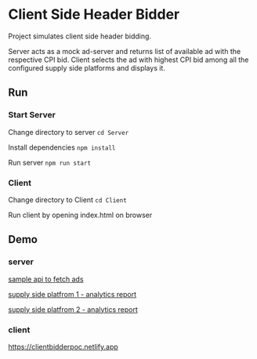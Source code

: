 # Client Side Header Bidder

Project simulates client side header bidding.

Server acts as a mock ad-server and returns list of available ad with the respective CPI bid.
Client selects the ad with highest CPI bid among all the configured supply side platforms and displays it.

## Run

### Start Server

Change directory to server
`cd Server`

Install dependencies
`npm install`

Run server
`npm run start`

### Client

Change directory to Client
`cd Client`

Run client by opening index.html on browser

## Demo

### server

[sample api to fetch ads](https://client-header-bidder-server.herokuapp.com/ssp1/getAds)

[supply side platfrom 1 - analytics report](https://client-header-bidder-server.herokuapp.com/analytics/report/ssp1)

[supply side platfrom 2 - analytics report](https://client-header-bidder-server.herokuapp.com/analytics/report/ssp2)

### client

https://clientbidderpoc.netlify.app
